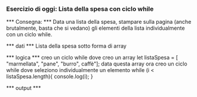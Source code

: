 ### Esercizio di oggi: Lista della spesa con ciclo while ###


*** Consegna: ***
Data una lista della spesa, stampare sulla pagina (anche brutalmente, basta che si vedano) gli elementi della lista individualmente con un ciclo while.



*** dati ***
Lista della spesa sotto forma di array

*** logica ***
creo un ciclo while dove creo un array let listaSpesa = [ "marmellata", "pane", "burro", caffè"];
data questa array ora creo un ciclo while dove seleziono individualmente un elemento 
while (i < listaSpesa.length){
    console.log(i);
}

*** output ***